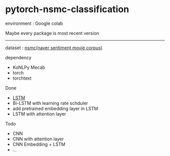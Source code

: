 # pytorch-nsmc-classification

environment : Google colab

Maybe every package is most recent version

---
dataset : [nsmc(naver sentiment movie corpus)](https://github.com/e9t/nsmc)

dependency 
- KoNLPy Mecab
- torch
- torchtext

Done
- [LSTM](https://github.com/HyejinWon/pytorch-nsmc-classification/NSMC_Classification.ipynb) 
- Bi-LSTM with learning rate schduler
- add pretrained embedding layer in LSTM
- LSTM with attention layer


Todo
- CNN
- CNN with attention layer
- CNN Embedding + LSTM
- ...
